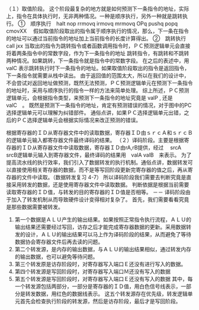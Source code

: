 （１）取值阶段。
这个阶段最复杂的地方就是如何预测下一条指令的地址，实际上，指令在具体执行时，无非两种情况。一种是顺序执行，另外一种就是跳转执行。
①　顺序执行　halt  nop  rrmovq  irmovq  mrmovq  OPq  pushq  popq  cmovXX
　假如取值阶段取出的指令属于顺序执行的情况，那么，下一条在指令的地址可以通过当前指令的地址加上当前指令的长度计算得出。
②　跳转执行　call jxx
当取出的指令为跳转指令或者函数调用指令时，ＰＣ预测逻辑单元会直接将着两条指令中的常数字段，作为下一条指令的地址
跳转指令，有跳转和不跳转两种情况。如果跳转，下一条指令就是指令中的常数字段。
在之后的表述中，用 valC 表示跳转执行时下一条指令的地址。如果取值阶段取出的指令是返回指令，下一条指令就需要从栈中读出。
由于返回值的范围太大，所以在我们的设计中，不会尝试对返回地址做预测，既然无法预测，ＰＣ预测逻辑单元在预测下一条指令的地址时，采用与顺序执行的指令一样的方法来简单处理。
综上所述，ＰＣ预测逻辑单元，会根据指令类型，来预测下一条指令的地址究竟是 valP , 还是 valC　。
既然是预测下一条指令的地址，肯定有预测错误的情况，对于图中的PC选择逻辑单元可以理解为纠错部件。
通俗点讲，如果ＰＣ选择逻辑单元出错，之后的ＰＣ选择逻辑单元会根据实际情况来改正预测的错误。

根据寄存器的ＩＤ从寄存器文件中的读取数据，寄存器ＩＤ由ｓｒｃＡ和ｓｒｃＢ的逻辑单元输入都寄存器文件最终译码的结果。
（２）译码阶段。主要是根据寄存器的ＩＤ从寄存器文件中读取数据，寄存器ＩＤ由rA,rB提供，经过　 srcA srcB逻辑单元输入到寄存器文件，最终译码的结果用　valA valB　来表示。
为了提高流水线的执行效率，我们引入了数据转发的执行机制。通俗点讲，数据转发可以直接使用相关寄存器的数据，而不是等写回阶段更新完寄存器的值之后，再从寄存器的文件中读取。（数据转发复习 4-7）
所以译码阶段我们需要去判断究竟是直接采用转发的数据，还是使用寄存器文件中读取数据。
判断依据是根据当前需要读取寄存器的ＩＤ值，与转发的目的寄存器的ＩＤ值是否相等。
－－
译码阶段由于加入了转发机制从而导致硬件设计变得相对复杂了。
首先，我们需要看看究竟是那些数据需要被转发。
1. 第一个数据是ＡＬＵ产生的输出结果。如果按照正常指令执行流程，ＡＬＵ的输出结果还需要经过写回，访存之后才能完成寄存器数据的更新。采用数据转发的设计，ＡＬＵ的输出结果可以马上作为译码阶段的结果，从而避免了等待数据协会寄存器文件后再去读的问题。
2. 第二个转发源，是内存的输出数据，与ＡＬＵ的输出结果相似，通过转发内存的输出数据，也可以避免等待问题。
3. 第三个转发原是访存阶段时，对寄存器写入端口Ｅ还没有进行写入的数据。
4. 第四个转发源是写回阶段时，对寄存器写入端口Ｍ还没有写入的数据
5. 第五个转发源是写回阶段时，对寄存器写入端口Ｅ还没有写入的数据
其中，每一个转发源包括两部分，一部分是寄存器的ＩＤ值，用白色信号线表示，一部分是转发数据，用红色的数据线表示。
这五个转发源存在优先级，转发逻辑单元首先会检查执行阶段的转发源，然后是访存阶段，最后才是写回阶段。
